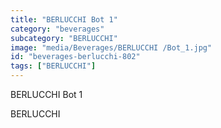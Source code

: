 ```yaml
---
title: "BERLUCCHI Bot 1"
category: "beverages"
subcategory: "BERLUCCHI"
image: "media/Beverages/BERLUCCHI /Bot_1.jpg"
id: "beverages-berlucchi-802"
tags: ["BERLUCCHI"]
---
```


BERLUCCHI Bot 1

BERLUCCHI
